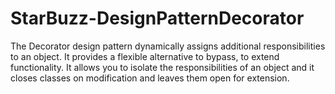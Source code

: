 # StarBuzz-DesignPatternDecorator
The Decorator design pattern dynamically assigns additional responsibilities to an object. It provides a flexible alternative to bypass, 
to extend functionality. It allows you to isolate the responsibilities of an object and it closes classes on modification and leaves them 
open for extension.
